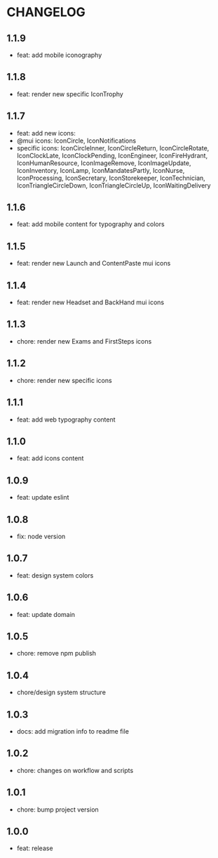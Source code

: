 # CHANGELOG

## 1.1.9

- feat: add mobile iconography

## 1.1.8

- feat: render new specific IconTrophy

## 1.1.7

- feat: add new icons:
- @mui icons: IconCircle, IconNotifications
- specific icons: IconCircleInner, IconCircleReturn, IconCircleRotate, IconClockLate, IconClockPending, IconEngineer, IconFireHydrant, IconHumanResource, IconImageRemove, IconImageUpdate, IconInventory, IconLamp, IconMandatesPartly, IconNurse, IconProcessing, IconSecretary, IconStorekeeper, IconTechnician, IconTriangleCircleDown, IconTriangleCircleUp, IconWaitingDelivery

## 1.1.6

- feat: add mobile content for typography and colors

## 1.1.5

- feat: render new Launch and ContentPaste mui icons

## 1.1.4

- feat: render new Headset and BackHand mui icons

## 1.1.3

- chore: render new Exams and FirstSteps icons

## 1.1.2

- chore: render new specific icons

## 1.1.1

- feat: add web typography content

## 1.1.0

- feat: add icons content

## 1.0.9

- feat: update eslint

## 1.0.8

- fix: node version

## 1.0.7

- feat: design system colors

## 1.0.6

- feat: update domain

## 1.0.5

- chore: remove npm publish

## 1.0.4

- chore/design system structure

## 1.0.3

- docs: add migration info to readme file

## 1.0.2

- chore: changes on workflow and scripts

## 1.0.1

- chore: bump project version

## 1.0.0

- feat: release

